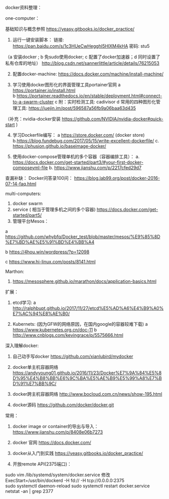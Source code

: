 docker资料整理：

one-computer：

基础知识与概念参照 https://yeasy.gitbooks.io/docker_practice/ 

1.  运行一键安装脚本：
链接: https://pan.baidu.com/s/1c3HUeCwHegghI5HlXM4kHA 密码: stu5

（a 安装docker ; b 免sudo使用docker; c 配置了docker加速器；d 同时设置了私有仓库的地址） http://blog.csdn.net/sannerlittle/article/details/76215053

2.  配置docker-machine:
 https://docs.docker.com/machine/install-machine/

3.  学习使用docker图形化的界面管理工具portainer官网
   a https://portainer.io/install.html  
   b https://portainer.readthedocs.io/en/stable/deployment.html#connect-to-a-swarm-cluster
   c 附：实时检测工具:  cadivisor
   d 常用的四种图形化管理工具:
https://juejin.im/post/596587a56fb9a06baa63d435

（补充：nvidia-docker安装   https://github.com/NVIDIA/nvidia-docker#quick-start  )

4.  学习Dockerfile编写：
  a https://store.docker.com/ (docker store)
  b.https://blog.fundebug.com/2017/05/15/write-excellent-dockerfile/
  c. https://phusion.github.io/baseimage-docker/

5.  使用docker-compose管理单机的多个容器（容器编排工具）：
   a. https://docs.docker.com/get-started/part3/#your-first-docker-composeyml-file
   b. https://www.jianshu.com/p/2217cfed29d7


查漏补缺：
Docker问答录100问： https://blog.lab99.org/post/docker-2016-07-14-faq.html

multi-computers:

1.   docker swarm 
2.   service ( 相当于管理多机之间的多个容器)
https://docs.docker.com/get-started/part5/ 
3.  管理平台Mesos：

a https://github.com/whybfq/Docker_test/blob/master/mesos/%E9%85%8D%E7%BD%AE%E5%91%BD%E4%BB%A4

b https://4hou.win/wordpress/?p=12098

c https://www.hi-linux.com/posts/8141.html

Marthon:
1.  https://mesosphere.github.io/marathon/docs/application-basics.html


扩展：

1. etcd学习:
a http://ralphbupt.github.io/2017/11/27/etcd%E5%AD%A6%E4%B9%A0%E7%AC%94%E8%AE%B0/

2. Kubernets:
(因为GFW的网络原因，在国内google的容器较难下载)
  a https://www.kubernetes.org.cn/doc-11
  b http://www.cnblogs.com/kevingrace/p/5575666.html



深入理解docker:

1. 自己动手写docker
https://github.com/xianlubird/mydocker

2. docker单主机容器网络 https://andyyoung01.github.io/2016/11/23/Docker%E7%9A%84%E5%8D%95%E4%B8%BB%E6%9C%BA%E5%AE%B9%E5%99%A8%E7%BD%91%E7%BB%9C/

3. docker跨主机容器网络
http://www.bocloud.com.cn/news/show-195.html

4. docker源码
https://github.com/docker/docker.git 


常用：
1. docker image or container的导出与导入：
https://www.jianshu.com/p/8408e06b7273

2. docker 官网
https://docs.docker.com/

3. docker从入门到实践
https://yeasy.gitbooks.io/docker_practice/

4. 开放remote API(2375端口)：

  sudo vim /lib/systemd/system/docker.service
  修改 ExecStart=/usr/bin/dockerd -H fd:// -H tcp://0.0.0.0:2375  
  sudo systemctl daemon-reload 
  sudo systemctl restart docker.service
  netstat -an | grep 2377
